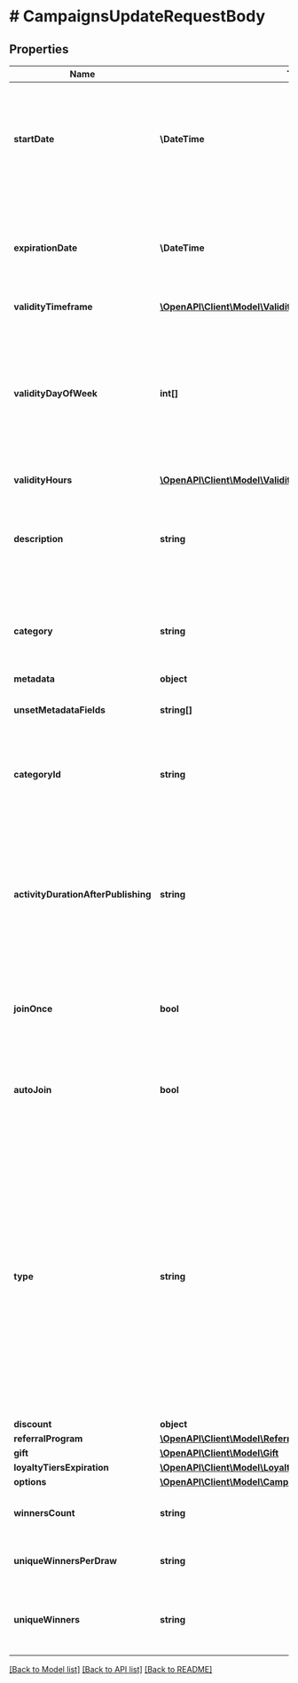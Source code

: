 # # CampaignsUpdateRequestBody

## Properties

Name | Type | Description | Notes
------------ | ------------- | ------------- | -------------
**startDate** | **\DateTime** | Activation timestamp defines when the campaign starts to be active in ISO 8601 format. Campaign is *inactive before* this date. | [optional]
**expirationDate** | **\DateTime** | Expiration timestamp defines when the campaign expires in ISO 8601 format.  Campaign is *inactive after* this date. | [optional]
**validityTimeframe** | [**\OpenAPI\Client\Model\ValidityTimeframe**](ValidityTimeframe.md) |  | [optional]
**validityDayOfWeek** | **int[]** | Integer array corresponding to the particular days of the week in which the voucher is valid.  - &#x60;0&#x60; Sunday - &#x60;1&#x60; Monday - &#x60;2&#x60; Tuesday - &#x60;3&#x60; Wednesday - &#x60;4&#x60; Thursday - &#x60;5&#x60; Friday - &#x60;6&#x60; Saturday | [optional]
**validityHours** | [**\OpenAPI\Client\Model\ValidityHours**](ValidityHours.md) |  | [optional]
**description** | **string** | An optional field to keep any extra textual information about the campaign such as a campaign description and details. | [optional]
**category** | **string** | The category assigned to the campaign. Either pass this parameter OR the &#x60;category_id&#x60;. | [optional]
**metadata** | **object** |  | [optional]
**unsetMetadataFields** | **string[]** | Determine which metadata should be removed from campaign. | [optional]
**categoryId** | **string** | Unique category ID that this campaign belongs to. Either pass this parameter OR the &#x60;category&#x60;. | [optional]
**activityDurationAfterPublishing** | **string** | Defines the amount of time the vouchers will be active after publishing. The value is shown in the ISO 8601 format. For example, a voucher with the value of P24D will be valid for a duration of 24 days. | [optional]
**joinOnce** | **bool** | If this value is set to &#x60;true&#x60;, customers will be able to join the campaign only once. | [optional]
**autoJoin** | **bool** | Indicates whether customers will be able to auto-join a loyalty campaign if any earning rule is fulfilled. | [optional]
**type** | **string** | Defines whether the campaign can be updated with new vouchers after campaign creation.      - &#x60;AUTO_UPDATE&#x60;: By choosing the auto update option you will create a campaign that can be enhanced by new vouchers after the time of creation (e.g. by publish vouchers method).     -  &#x60;STATIC&#x60;: vouchers need to be manually published. | [optional]
**discount** | **object** |  | [optional]
**referralProgram** | [**\OpenAPI\Client\Model\ReferralProgram**](ReferralProgram.md) |  | [optional]
**gift** | [**\OpenAPI\Client\Model\Gift**](Gift.md) |  | [optional]
**loyaltyTiersExpiration** | [**\OpenAPI\Client\Model\LoyaltyTiersExpirationAll**](LoyaltyTiersExpirationAll.md) |  | [optional]
**options** | [**\OpenAPI\Client\Model\CampaignsUpdateRequestBodyOptions**](CampaignsUpdateRequestBodyOptions.md) |  | [optional]
**winnersCount** | **string** | It represents the total number of winners in a lucky draw. | [optional]
**uniqueWinnersPerDraw** | **string** | It indicates whether each winner in a draw is unique or not. | [optional]
**uniqueWinners** | **string** | Specifies whether each participant can win only once across multiple draws. | [optional]

[[Back to Model list]](../../README.md#models) [[Back to API list]](../../README.md#endpoints) [[Back to README]](../../README.md)
